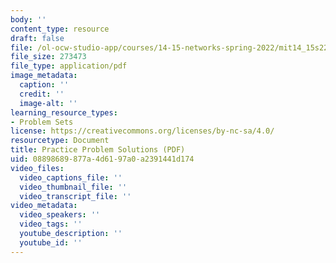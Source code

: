 ```yaml
---
body: ''
content_type: resource
draft: false
file: /ol-ocw-studio-app/courses/14-15-networks-spring-2022/mit14_15s22_practice_sol.pdf
file_size: 273473
file_type: application/pdf
image_metadata:
  caption: ''
  credit: ''
  image-alt: ''
learning_resource_types:
- Problem Sets
license: https://creativecommons.org/licenses/by-nc-sa/4.0/
resourcetype: Document
title: Practice Problem Solutions (PDF)
uid: 08898689-877a-4d61-97a0-a2391441d174
video_files:
  video_captions_file: ''
  video_thumbnail_file: ''
  video_transcript_file: ''
video_metadata:
  video_speakers: ''
  video_tags: ''
  youtube_description: ''
  youtube_id: ''
---
```

